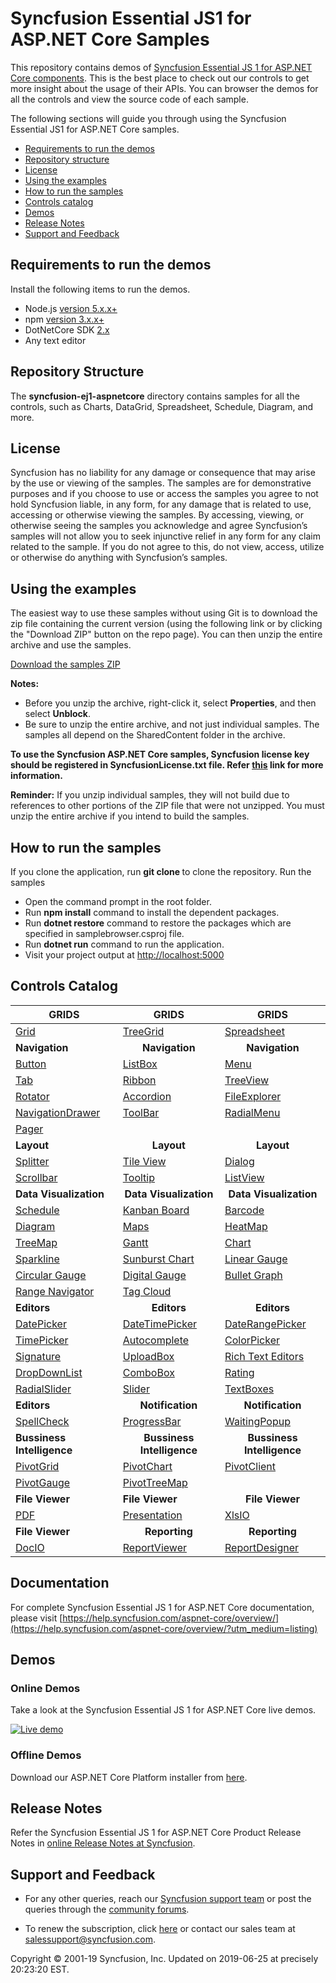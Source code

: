 # Syncfusion Essential JS1 for ASP.NET Core Samples 

This repository contains demos of [Syncfusion Essential JS 1 for ASP.NET Core components](https://www.syncfusion.com/products/jquery/aspnetcore). This is the best place to check out our controls to get more insight about the usage of their APIs. You can browser the demos for all the controls and view the source code of each sample.

The following sections will guide you through using the Syncfusion Essential JS1 for ASP.NET Core samples.

* [Requirements to run the demos](#requirements-to-run-the-demos)
* [Repository structure](#repository-structure)
* [License](#license)
* [Using the examples](#using-the-examples)
* [How to run the samples](#how-to-run-the-samples)
* [Controls catalog](#controls-catalog) 
* [Demos](#demos)
* [Release Notes](#release-notes) 
* [Support and Feedback](#support-and-feedback)

## Requirements to run the demos

Install the following items to run the demos.

* Node.js [version 5.x.x+](https://nodejs.org/en/)
* npm [version 3.x.x+](https://blog.npmjs.org/post/85484771375/how-to-install-npm)
* DotNetCore SDK [2.x](https://www.microsoft.com/net/download)
* Any text editor

## Repository Structure

The **syncfusion-ej1-aspnetcore** directory contains samples for all the controls, such as Charts, DataGrid, Spreadsheet, Schedule, Diagram, and more.

## License

Syncfusion has no liability for any damage or consequence that may arise by the use or viewing of the samples. The samples are for demonstrative purposes and if you choose to use or access the samples you agree to not hold Syncfusion liable, in any form, for any damage that is related to use, accessing or otherwise viewing the samples. By accessing, viewing, or otherwise seeing the samples you acknowledge and agree Syncfusion’s samples will not allow you to seek injunctive relief in any form for any claim related to the sample. If you do not agree to this, do not view, access, utilize or otherwise do anything with Syncfusion’s samples.

## <a name="using-the-examples"></a>Using the examples ##

The easiest way to use these samples without using Git is to download the zip file containing the current version (using the following link or by clicking the "Download ZIP" button on the repo page). You can then unzip the entire archive and use the samples.

   [Download the samples ZIP](../../archive/master.zip)

   **Notes:** 
   * Before you unzip the archive, right-click it, select **Properties**, and then select **Unblock**.
   * Be sure to unzip the entire archive, and not just individual samples. The samples all depend on the SharedContent folder in the archive.  

**To use the Syncfusion ASP.NET Core samples, Syncfusion license key should be registered in SyncfusionLicense.txt file. Refer [this](https://www.syncfusion.com/kb/9002?utm_source=github&utm_medium=listing) link for more information.**



**Reminder:** If you unzip individual samples, they will not build due to references to other portions of the ZIP file that were not unzipped. You must unzip the entire archive if you intend to build the samples.

## How to run the samples

If you clone the application, run **git clone <repository-url>** to clone the repository.
Run the samples

* Open the command prompt in the root folder.
* Run **npm install** command to install the dependent packages.
* Run **dotnet restore** command to restore the packages which are specified in samplebrowser.csproj file.
* Run **dotnet run** command to run the application.
* Visit your project output at [http://localhost:5000](http://localhost:5000)


## Controls Catalog

| <b>GRIDS<b> | <b><center>GRIDS</center><b> | <b><center>GRIDS</center><b> |
| ------------- | --------------- | ----------- |
|[Grid](https://aspnetcore.syncfusion.com/grid/default?utm_source=github&utm_medium=listing)|[TreeGrid](https://aspnetcore.syncfusion.com/treegrid/default?utm_source=github&utm_medium=listing)|[Spreadsheet](https://aspnetcore.syncfusion.com/spreadsheet/default?utm_source=github&utm_medium=listing)|
| <b>Navigation<b> | <b><center>Navigation</center><b> | <b><center>Navigation</center><b> |
|[Button](https://aspnetcore.syncfusion.com/button/default?utm_source=github&utm_medium=listing)|[ListBox](https://aspnetcore.syncfusion.com/listbox/default?utm_medium=listing)|[Menu](https://aspnetcore.syncfusion.com/menu/default?utm_medium=listing)|
|[Tab](https://aspnetcore.syncfusion.com/tab/default?utm_medium=listing)|[Ribbon](https://aspnetcore.syncfusion.com/ribbon/default?utm_medium=listing)|[TreeView](https://aspnetcore.syncfusion.com/treeview/default?utm_medium=listing)|
|[Rotator](https://aspnetcore.syncfusion.com/rotator/default?utm_medium=listing)|[Accordion](https://aspnetcore.syncfusion.com/accordion/default?utm_medium=listing)|[FileExplorer](https://aspnetcore.syncfusion.com/fileexplorer/default?utm_medium=listing)|
|[NavigationDrawer](https://aspnetcore.syncfusion.com/navigationdrawer/default?utm_medium=listing)|[ToolBar](https://aspnetcore.syncfusion.com/toolbar/default?utm_medium=listing)|[RadialMenu](https://aspnetcore.syncfusion.com/radialmenu/default?utm_medium=listing)|
|[Pager](https://aspnetcore.syncfusion.com/pager/default?utm_medium=listing)|
|<b>Layout</b>|<b><center>Layout</center></b>|<b><center>Layout</center></b> |
|[Splitter](https://aspnetcore.syncfusion.com/splitter/default?utm_medium=listing)|[Tile View](https://aspnetcore.syncfusion.com/tileview/default?utm_medium=listing)|[Dialog](https://aspnetcore.syncfusion.com/dialog/default?utm_medium=listing)|
|[Scrollbar](https://aspnetcore.syncfusion.com/scrollbar/default?utm_medium=listing)|[Tooltip](https://aspnetcore.syncfusion.com/tooltip/default?utm_medium=listing)|[ListView](https://aspnetcore.syncfusion.com/listview/default?utm_medium=listing)|
|<b>Data Visualization</b>|<b><center>Data Visualization</center></b>|<b><center>Data Visualization</center></b> |
|[Schedule](https://aspnetcore.syncfusion.com/schedule/default?utm_medium=listing)|[Kanban Board](https://aspnetcore.syncfusion.com/kanbanboard/default?utm_medium=listing)|[Barcode](https://aspnetcore.syncfusion.com/barcode/default?utm_medium=listing)|
|[Diagram](https://aspnetcore.syncfusion.com/diagram/default?utm_medium=listing)|[Maps](https://aspnetcore.syncfusion.com/maps/default?utm_medium=listing)|[HeatMap](https://aspnetcore.syncfusion.com/heatmap/cellmapping?utm_medium=listing)|
|[TreeMap](https://aspnetcore.syncfusion.com/treemap/customization?utm_medium=listing)|[Gantt](https://aspnetcore.syncfusion.com/gantt/default?utm_medium=listing)|[Chart](https://aspnetcore.syncfusion.com/chart/default?utm_medium=listing)|
|[Sparkline](https://aspnetcore.syncfusion.com/sparkline/default?utm_medium=listing)|[Sunburst Chart](https://aspnetcore.syncfusion.com/sunburst/default?utm_medium=listing)|[Linear Gauge](https://aspnetcore.syncfusion.com/lineargauge/default?utm_medium=listing)|
|[Circular Gauge](https://aspnetcore.syncfusion.com/circulargauge/default?utm_medium=listing)|[Digital Gauge](https://aspnetcore.syncfusion.com/digitalgauge/default?utm_medium=listing)|[Bullet Graph](https://aspnetcore.syncfusion.com/bulletgraph/default?utm_medium=listing)|
|[Range Navigator](https://aspnetcore.syncfusion.com/rangenavigator/default?utm_medium=listing)|[Tag Cloud](https://aspnetcore.syncfusion.com/tagcloud/default?utm_medium=listing)| |
|<b>Editors</b>|<b><center>Editors</center></b>|<b><center>Editors</center></b> |
|[DatePicker](https://aspnetcore.syncfusion.com/datepicker/default?utm_medium=listing)|[DateTimePicker](https://aspnetcore.syncfusion.com/datetimepicker/default?utm_medium=listing)|[DateRangePicker](https://aspnetcore.syncfusion.com/daterangepicker/default?utm_medium=listing)|
|[TimePicker](https://aspnetcore.syncfusion.com/timepicker/default?utm_medium=listing)|[Autocomplete](https://aspnetcore.syncfusion.com/autocomplete/default?utm_medium=listing)|[ColorPicker](https://aspnetcore.syncfusion.com/colorpicker/default?utm_medium=listing)|
|[Signature](https://aspnetcore.syncfusion.com/signature/default?utm_medium=listing)|[UploadBox](https://aspnetcore.syncfusion.com/upload/default?utm_medium=listing)|[Rich Text Editors](https://aspnetcore.syncfusion.com/rte/default?utm_medium=listing&utm_source=aurelia&utm_campaign=aurelia-github-samples)|
|[DropDownList](https://aspnetcore.syncfusion.com/dropdownlist/default?utm_medium=listing)|[ComboBox](https://aspnetcore.syncfusion.com/combobox/default?utm_medium=listing)|[Rating](https://aspnetcore.syncfusion.com/rating/default?utm_medium=listing)|
|[RadialSlider](https://aspnetcore.syncfusion.com/radialslider/default?utm_medium=listing)|[Slider](https://aspnetcore.syncfusion.com/slider/default?utm_medium=listing)|[TextBoxes](https://aspnetcore.syncfusion.com/editor/default?utm_medium=listing)|
|<b>Editors</b>|<b><center>Notification</center></b>|<b><center>Notification</center></b> |
|[SpellCheck](https://aspnetcore.syncfusion.com/spellcheck/default?utm_medium=listing)|[ProgressBar](https://aspnetcore.syncfusion.com/progressbar/default?utm_medium=listing)|[WaitingPopup](https://aspnetcore.syncfusion.com/waitingpopup/default?utm_medium=listing)|
|<b>Bussiness Intelligence</b>|<b><center>Bussiness Intelligence</center></b>|<b><center>Bussiness Intelligence</center></b> |
|[PivotGrid](https://aspnetcore.syncfusion.com/pivotgrid/default?utm_medium=listing)|[PivotChart](https://aspnetcore.syncfusion.com/pivotchart/default?utm_medium=listing)|[PivotClient](https://aspnetcore.syncfusion.com/pivotclient/default?utm_medium=listing)|
|[PivotGauge](https://aspnetcore.syncfusion.com/pivotgauge/default?utm_medium=listing)|[PivotTreeMap](https://aspnetcore.syncfusion.com/pivottreemap/default?utm_medium=listing)||
|<b>File Viewer</b>|<b>File Viewer</b>|<b><center>File Viewer</center></b>|
|[PDF](https://aspnetcore.syncfusion.com/pdf/default?utm_medium=listing)|[Presentation](https://aspnetcore.syncfusion.com/presentation/default?utm_medium=listing)|[XlsIO](https://aspnetcore.syncfusion.com/xlsio/create?utm_medium=listing)|
|<b>File Viewer</b>|<b><center>Reporting</center></b>|<b><center>Reporting</center></b> |
|[DocIO](https://aspnetcore.syncfusion.com/docio/salesinvoice?utm_medium=listing)|[ReportViewer](https://aspnetcore.syncfusion.com/reportviewer/default?utm_medium=listing) |[ReportDesigner](https://aspnetcore.syncfusion.com/reportdesigner/default?utm_medium=listing)|

## Documentation

For complete Syncfusion Essential JS 1 for ASP.NET Core documentation, please visit [https://help.syncfusion.com/aspnet-core/overview/](https://help.syncfusion.com/aspnet-core/overview/?utm_medium=listing)

## Demos

### Online Demos

Take a look at the Syncfusion Essential JS 1 for ASP.NET Core live demos.

[![Live demo](http://dabuttonfactory.com/button.png?t=Live+demo&f=Calibri-Bold&ts=24&tc=fff&tshs=1&tshc=000&hp=20&vp=8&c=5&bgt=gradient&bgc=3d85c6&ebgc=073763)](http://aspnetcore.syncfusion.com/?utm_medium=listing)

### Offline Demos

Download our ASP.NET Core Platform installer from [here](https://www.syncfusion.com/downloads/aspnetcore/?utm_medium=listing).

## Release Notes

Refer the Syncfusion Essential JS 1 for ASP.NET Core Product Release Notes in [online Release Notes at Syncfusion](http://help.syncfusion.com/aspnet-core/release-notes/?utm_medium=listing).

## Support and Feedback

* For any other queries, reach our [Syncfusion support team](https://www.syncfusion.com/support/directtrac/incidents/newincident?utm_source=github&utm_medium=listing) or post the queries through the [community forums](https://www.syncfusion.com/forums?utm_source=github&utm_medium=listing).

* To renew the subscription, click [here](https://www.syncfusion.com/sales/products?utm_source=github&utm_medium=listing) or contact our sales team at <salessupport@syncfusion.com>.

<p>Copyright © 2001-19 Syncfusion, Inc. Updated on 2019-06-25 at precisely 20:23:20 EST.</p>
